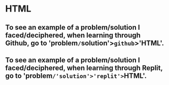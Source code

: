 # HTML
## To see an example of a problem/solution I faced/deciphered, when learning through Github, go to 'problem`/`solution'>`github`>'HTML'. 
## To see an example of a problem/solution I faced/deciphered, when learning through Replit, go to 'problem`/'solution'>'replit'>`HTML'.
